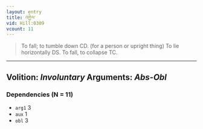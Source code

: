 ```yaml
---
layout: entry
title: འགྱེལ་
vid: Hill:0309
vcount: 11
---
```

> To fall; to tumble down CD\. (for a person or upright thing) To lie horizontally DS\. To fall, to collapse TC\.

---
Volition: _Involuntary_
Arguments: _Abs-Obl_
---

### Dependencies (N = 11)
* `arg1` 3
* `aux` 1
* `obl` 3
